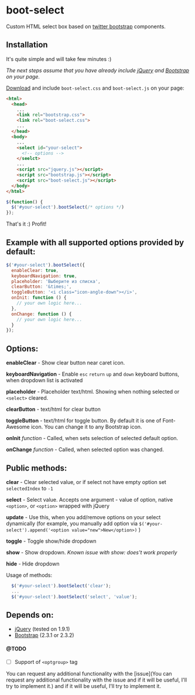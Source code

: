 boot-select
===========

Custom HTML select box based on [twitter bootstrap](https://github.com/twitter/bootstrap) components.

Installation
-----------
It's quite simple and will take few minutes :)

*The next steps assume that you have already include [jQuery](http://jquery.com) and [Bootstrap](https://github.com/twitter/bootstrap) on your page.*

[Download](https://github.com/mitris/boot-select/archive/master.zip) and include `boot-select.css` and `boot-select.js` on your page:
```html
<html>
  <head>
    ...
    <link rel="bootstrap.css">
    <link rel="boot-select.css">
    ...
  </head>
  <body>
    ...
    <select id="your-select">
      <!-- options -->
    </seelct>
    ...
    <script src="jquery.js"></script>
    <script src="bootstrap.js"></script>
    <script src="boot-select.js"></script>
  </body>
</html>
```
```javascript
$(function() {
  $('#your-select').bootSelect(/* options */)
});
```
That's it :) Profit!

<!--
### Optional
Simply include [nanoScroller](http://jamesflorentino.github.io/nanoScrollerJS/) on your page and ugly browser scroll would replaced with nice scroll :)
-->

Example with all supported options provided by default:
-----------
```javascript
$('#your-select').bootSelect({
  enableClear: true,
  keyboardNavigation: true,
  placeholder: 'Выберите из списка',
  clearButton: '&times;',
  toggleButton: '<i class="icon-angle-down"></i>',
  onInit: function () {
    // your own logic here...
  },
  onChange: function () {
    // your own logic here...
  }
});
```
Options:
-----------
**enableClear** - Show clear button near caret icon.

**keyboardNavigation** - Enable `esc` `return` `up` and `down` keyboard buttons, when dropdown list is activated

**placeholder** - Placeholder text/html. Showing when nothing selected or `<select>` cleared.

**clearButton** - text/html for clear button

**toggleButton** - text/html for toggle button. By default it is one of Font-Awesome icon. You can change it to any Bootstrap icon.

**onInit** *function* - Called, when sets selection of selected default option.

**onChange** *function* - Called, when selected option was changed.

Public methods:
-----------
**clear** - Clear selected value, or if select not have empty option set `selectedIndex` to `-1`

**select** - Select value. Accepts one argument - value of option, native `<option>`, or `<option>` wrapped with jQuery

**update** - Use this, when you add/remove options on your select dynamically (for example, you manually add option via `$('#your-select').append('<option value="new">New</option>)` )

**toggle** - Toggle show/hide dropdown

**show** - Show dropdown. *Known issue with show: does't work properly*

**hide** - Hide dropdown


Usage of methods:
```javascript
  $('#your-select').bootSelect('clear');
  ...
  $('#your-select').bootSelect('select', 'value');
```

Depends on:
-----------
- [jQuery](http://jquery.com) (tested on 1.9.1)
- [Bootstrap](https://github.com/twitter/bootstrap) (2.3.1 or 2.3.2)

<!--
- (optional) [nanoScroller](http://jamesflorentino.github.io/nanoScrollerJS/) (tested on 0.7.2)
-->


#### @TODO
- [ ] Support of `<optgroup>` tag

You can request any additional functionality with the [issue](You can request any additional functionality with the issue and if it will be useful, I'll try to implement it.) and if it will be useful, I'll try to implement it.

